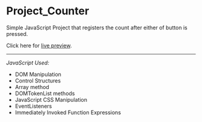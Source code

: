 # Project_Counter

Simple JavaScript Project that registers the count after either of button is pressed.

Click here for [live preview](https://karolinabodis.github.io/100_JS_Projects/4_counter/index.html).
***
*JavaScript Used:* 
- DOM Manipulation
- Control Structures
- Array method
- DOMTokenList methods 
- JavaScript CSS Manipulation
- EventListeners
- Immediately Invoked Function Expressions
